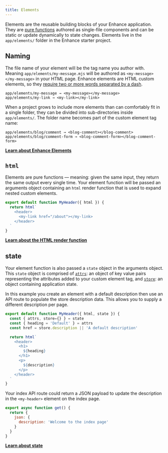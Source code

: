 ```yaml
---
title: Elements
---
```


Elements are the reusable building blocks of your Enhance application. They are [pure functions](https://en.wikipedia.org/wiki/Pure_function) authored as single-file components and can be static or update dynamically to state changes. Elements live in the `app/elements/` folder in the Enhance starter project.

## Naming

The file name of your element will be the tag name you author with. Meaning `app/elements/my-message.mjs` will be authored as `<my-message></my-message>` in your HTML page. Enhance elements are HTML custom elements, so they [require two or more words separated by a dash](/docs/elements).

```
app/elements/my-message → <my-message></my-message>
app/elements/my-link → <my-link></my-link>
```

When a project grows to include more elements than can comfortably fit in a single folder, they can be divided into sub-directories inside `app/elements/`.
The folder name becomes part of the custom element tag name:

```
app/elements/blog/comment → <blog-comment></blog-comment>
app/elements/blog/comment-form → <blog-comment-form></blog-comment-form>
```

<doc-callout level="none" mark="📄">

**[Learn about Enhance Elements](/docs/elements)**

</doc-callout>

## `html`
Elements are pure functions — meaning: given the same input, they return the same output every single time.
Your element function will be passed an arguments object containing an `html` render function that is used to expand nested custom elements.

```javascript
export default function MyHeader({ html }) {
  return html`
    <header>
      <my-link href="/about"></my-link>
    </header>
  `
}
```

<doc-callout level="none" mark="✨">

**[Learn about the HTML render function](/docs/elements/html)**

</doc-callout>

## state
Your element function is also passed a `state` object in the arguments object.
This `state` object is comprised of [`attrs`](/docs/elements/state/attributes): an object of key value pairs representing the attributes added to your custom element tag, and [`store`](/docs/elements/state/store): an object containing application state.

In this example you create an element with a default description then use an API route to populate the store description data. This allows you to supply a different description per page.

<doc-code filename="app/element/my-header.mjs">

```javascript
export default function MyHeader({ html, state }) {
  const { attrs, store={} } = state
  const { heading = 'Default' } = attrs
  const href = store.description || 'A default description'

  return html`
    <header>
      <h1>
        ${heading}
      </h1>
      <p>
        ${description}
      </p>
    </header>
  `
}
```

</doc-code>

Your index API route could return a JSON payload to update the description in the `<my-header>` element on the index page.

<doc-code filename="app/api/index.mjs">

```javascript
export async function get() {
  return {
    json: {
      description: 'Welcome to the index page'
    }
  }
}
```

</doc-code>

<doc-callout level="none" mark="🎛️">

**[Learn about state](/docs/elements/state)**

</doc-callout>
